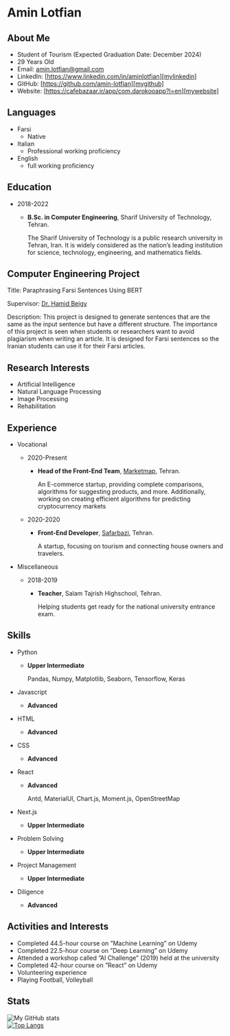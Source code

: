# Amin Lotfian

## About Me

- Student of Tourism (Expected Graduation Date: December 2024)
- 29 Years Old
- Email: [amin.lotfian@gmail.com][myemail]
- LinkedIn: [https://www.linkedin.com/in/aminlotfian][mylinkedin]
- GitHub: [https://github.com/amin-lotfian][mygithub]
- Website: [https://cafebazaar.ir/app/com.darokooapp?l=en][mywebsite]

## Languages

- Farsi
  - Native
- Italian
  - Professional working proficiency
- English
  - full working proficiency

## Education

- 2018-2022

  - **B<span>.</span>Sc. in Computer Engineering**, Sharif University of Technology, Tehran.

    The Sharif University of Technology is a public research university in Tehran, Iran.
    It is widely considered as the nation’s leading institution for science, technology, engineering, and mathematics fields.

## Computer Engineering Project

Title: Paraphrasing Farsi Sentences Using BERT

Supervisor: [Dr. Hamid Beigy][beigy]

Description: This project is designed to generate sentences that are the same as the input sentence but have a different structure. The importance of this project is seen when students or researchers want to avoid plagiarism when writing an article. It is designed for Farsi sentences so the Iranian students can use it for their Farsi articles.

## Research Interests

- Artificial Intelligence
- Natural Language Processing
- Image Processing
- Rehabilitation

## Experience

- Vocational

  - 2020-Present

    - **Head of the Front-End Team**, [Marketmap][marketmaplink], Tehran.

      An E-commerce startup, providing complete comparisons, algorithms for suggesting products, and more. Additionally, working on creating efficient algorithms for predicting cryptocurrency markets

  * 2020-2020

    - **Front-End Developer**, [Safarbazi][safarbazilink], Tehran.

      A startup, focusing on tourism and connecting house owners and travelers.

* Miscellaneous

  - 2018-2019

    - **Teacher**, Salam Tajrish Highschool, Tehran.

      Helping students get ready for the national university entrance exam.

## Skills

- Python

  - **Upper Intermediate**

    Pandas, Numpy, Matplotlib, Seaborn, Tensorflow, Keras

- Javascript
  - **Advanced**
- HTML
  - **Advanced**
- CSS
  - **Advanced**
- React

  - **Advanced**

    Antd, MaterialUI, Chart.js, Moment.js, OpenStreetMap

- Next.js
  - **Upper Intermediate**
- Problem Solving
  - **Upper Intermediate**
- Project Management
  - **Upper Intermediate**
- Diligence
  - **Advanced**

## Activities and Interests

- Completed 44.5-hour course on ”Machine Learning” on Udemy
- Completed 22.5-hour course on ”Deep Learning” on Udemy
- Attended a workshop called ”AI Challenge” (2019) held at the university
- Completed 42-hour course on ”React” on Udemy
- Volunteering experience
- Playing Football, Volleyball

## Stats

![My GitHub stats](https://github-readme-stats.vercel.app/api?username=alighasemi78&theme=blue-green&show_icons=true)  
[![Top Langs](https://github-readme-stats.vercel.app/api/top-langs/?username=alighasemi78&layout=compact)](https://github.com/anuraghazra/github-readme-stats)

[myemail]: mailto:hesanghasemi99@gmail.com
[myskype]: https://join.skype.com/invite/DzgVodgiRYUs
[mylinkedin]: https://www.linkedin.com/in/alighasemi13781999
[mygithub]: https://github.com/alighasemi78
[mywebsite]: https://alighasemi78.github.io/Portfolio-Website
[beigy]: http://sharif.edu/~beigy/
[marketmaplink]: https://marketmap.org/fa
[safarbazilink]: https://www.safarbazi.com/
[mftlink]: https://www.mftplus.com/
